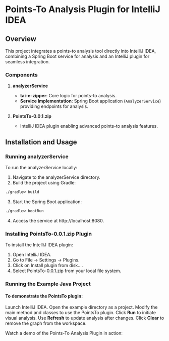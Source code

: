 # Points-To Analysis Plugin for IntelliJ IDEA
## Overview
This project integrates a points-to analysis tool directly into IntelliJ IDEA, combining a Spring Boot service for analysis and an IntelliJ plugin for seamless integration.

### Components
1. **analyzerService**
   - **tai-e-zipper**: Core logic for points-to analysis.
   - **Service Implementation**: Spring Boot application (`AnalyzerService`) providing endpoints for analysis.

2. **PointsTo-0.0.1.zip**
   - IntelliJ IDEA plugin enabling advanced points-to analysis features.
  

## Installation and Usage
### Running analyzerService
To run the analyzerService locally:

1. Navigate to the analyzerService directory.
2. Build the project using Gradle:
```bash
./gradlew build
```
3. Start the Spring Boot application:
```bash
./gradlew bootRun
```

4. Access the service at http://localhost:8080.


### Installing PointsTo-0.0.1.zip Plugin
To install the IntelliJ IDEA plugin:

1. Open IntelliJ IDEA.
2. Go to File -> Settings -> Plugins.
3. Click on Install plugin from disk....
4. Select PointsTo-0.0.1.zip from your local file system.

### Running the Example Java Project
#### To demonstrate the PointsTo plugin:
Launch IntelliJ IDEA.
Open the example directory as a project.
Modify the main method and classes to use the PointsTo plugin.
Click **Run** to initiate visual analysis.
Use **Refresh** to update analysis after changes.
Click **Clear** to remove the graph from the workspace.

Watch a demo of the Points-To Analysis Plugin in action:
